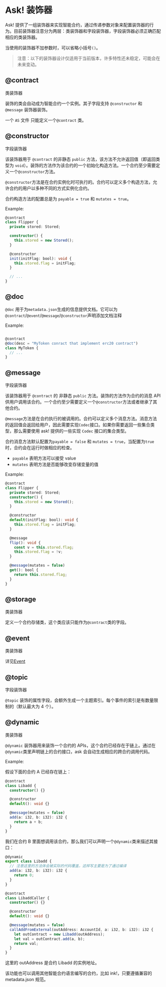 # Ask! 装饰器

Ask! 提供了一组装饰器来实现智能合约，通过传递参数对象来配置装饰器的行为。目前装饰器注意分为两层：类装饰器和字段装饰器，字段装饰器必须正确匹配相应的类装饰器。

当使用的装饰器不加参数时，可以省略小括号`()`。

> 注意：以下的装饰器设计仅适用于当前版本，许多特性还未稳定，可能会在未来变动。

## @contract

类装饰器

装饰的类会自动成为智能合约一个实例。其子字段支持 `@constructor` 和 `@message` 装饰器装饰。

一个 `AS` 文件 只能定义一个`@contract` 类。

## @constructor

字段装饰器

该装饰器用于 `@contract` 的非静态 `public` 方法，该方法不允许返回值（即返回类型为 `void`）。装饰的方法作为该合约的一个初始化构造方法。一个合约至少需要定义一个`@constructor`方法。

`@constructor`方法是在合约实例化时可执行的。合约可以定义多个构造方法，允许合约的用户以多种不同的方式实例化合约。

合约构造方法的配置总是为 `payable = true` 和 `mutates = true`。

Example:

```ts
@contract
class Flipper {
  private stored: Stored;

  constructor() {
    this.stored = new Stored();
  }

  @constructor
  init(initFlag: bool): void {
    this.stored.flag = initFlag;
  }

  // ...
}
```

## @doc

`@doc` 用于为`metadata.json`生成的信息提供文档。它可以为`@contract`/`@event`/`@message`/`@constructor`声明添加文档注释

Example:

```ts

@contract
@doc(desc = "MyToken conract that implement erc20 contract")
class MyToken {
  // ...
}
```

## @message

字段装饰器

该装饰器用于 `@contract` 的 非静态 `public` 方法。装饰的方法作为合约的消息 API 供用户调用该合约。一个合约至少需要定义一个`@constructor`方法或者继承了其他合约。

`@message`方法是在合约执行的被调用的。合约可以定义多个消息方法。消息方法的返回值会返回给用户，因此需要实现`Codec`接口。如果你需要返回一些集合类型，那么需要使用 ask! 提供的一些实现 `Codec` 接口的集合类型。

合约消息方法默认配置为`payable = false` 和 `mutates = true`，当配置为`true`时，合约会在运行时做相应的检查。

- `payable` 表明方法可以接受 value
- `mutates` 表明方法是否能够改变存储变量的值

Example:

```ts
@contract
class Flipper {
  private stored: Stored;
  constructor() {
    this.stored = new Stored();
  }

  @constructor
  default(initFlag: bool): void {
    this.stored.flag = initFlag;
  }

  @message
  flip(): void {
    const v = this.stored.flag;
    this.stored.flag = !v;
  }

  @message(mutates = false)
  get(): bool {
    return this.stored.flag;
  }
}
```

<!-- TODO: 确认下storage生成逻辑 -->

## @storage

类装饰器

定义一个合约存储类，这个类应该只能作为`@contract`类的字段。

## @event

类装饰器

详见[Event](./basics.md#Events)

## @topic

字段装饰器

`@topic` 装饰的属性字段，会额外生成一个主题索引。每个事件的索引是有数量限制的（默认最大为 4 个）。

## @dynamic

类装饰器

`@dynamic` 装饰器用来装饰一个合约的 APIs，这个合约已经存在于链上。通过在`@dynamic`类里声明链上的合约接口，ask 会自动生成相应的跨合约调用代码。

Example:

假设下面的合约 A 已经存在链上：

```ts
@contract
class Libadd {
  constructor() {}

  @constructor
  default(): void {}

  @message(mutates = false)
  add(a: i32, b: i32): i32 {
    return a + b;
  }
}
```

我们在合约 B 里面想调用该合约，那么我们可以声明一个`@dynamic`类来描述其接口：

```ts
@dynamic
export class Libadd {
  // 注意这里的方法体会被实际的代码覆盖，这样写主要是为了通过编译
  add(a: i32, b: i32): i32 {
    return 0;
  }
}

@contract
class LibaddCaller {
  constructor() {}

  @constructor
  default(): void {}

  @message(mutates = false)
  callAddFromExternal(outAddress: AccountId, a: i32, b: i32): i32 {
    let outContract = new Libadd(outAddress);
    let val = outContract.add(a, b);
    return val;
  }
}
```

这里的 outAddress 是合约 Libadd 的实例地址。

该功能也可以调用其他智能合约语言编写的合约，比如 ink!，只要遵循兼容的 metadata.json 规范。
